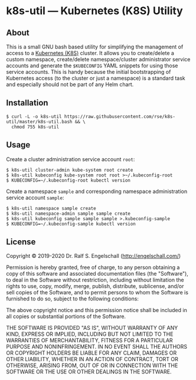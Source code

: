 
k8s-util &mdash; Kubernetes (K8S) Utility
=========================================

About
-----

This is a small GNU bash based utility for simplifying the management of
access to a [Kubernetes (K8S)](https//kubernetes.io) cluster. It allows
you to create/delete a custom namespace, create/delete namespace/cluster
administrator service accounts and generate the `$KUBECONFIG` YAML
snippets for using those service accounts. This is handy because the
initial bootstrapping of Kubernetes access (to the cluster or just a
namespace) is a standard task and especially should not be part of any
Helm chart.

Installation
------------

```
$ curl -L -o k8s-util https://raw.githubusercontent.com/rse/k8s-util/master/k8s-util.bash && \
  chmod 755 k8s-util
```

Usage
-----

Create a cluster administration service account `root`:

```
$ k8s-util cluster-admin kube-system root create
$ k8s-util kubeconfig kube-system root root >~/.kubeconfig-root
$ KUBECONFIG=~/.kubeconfig-root kubectl version
```

Create a namespace `sample` and corresponding namespace administration service account `sample`:

```
$ k8s-util namespace sample create
$ k8s-util namespace-admin sample sample create
$ k8s-util kubeconfig sample sample sample >.kubeconfig-sample
$ KUBECONFIG=~/.kubeconfig-sample kubectl version
```

License
-------

Copyright &copy; 2019-2020 Dr. Ralf S. Engelschall (http://engelschall.com/)

Permission is hereby granted, free of charge, to any person obtaining
a copy of this software and associated documentation files (the
"Software"), to deal in the Software without restriction, including
without limitation the rights to use, copy, modify, merge, publish,
distribute, sublicense, and/or sell copies of the Software, and to
permit persons to whom the Software is furnished to do so, subject to
the following conditions:

The above copyright notice and this permission notice shall be included
in all copies or substantial portions of the Software.

THE SOFTWARE IS PROVIDED "AS IS", WITHOUT WARRANTY OF ANY KIND,
EXPRESS OR IMPLIED, INCLUDING BUT NOT LIMITED TO THE WARRANTIES OF
MERCHANTABILITY, FITNESS FOR A PARTICULAR PURPOSE AND NONINFRINGEMENT.
IN NO EVENT SHALL THE AUTHORS OR COPYRIGHT HOLDERS BE LIABLE FOR ANY
CLAIM, DAMAGES OR OTHER LIABILITY, WHETHER IN AN ACTION OF CONTRACT,
TORT OR OTHERWISE, ARISING FROM, OUT OF OR IN CONNECTION WITH THE
SOFTWARE OR THE USE OR OTHER DEALINGS IN THE SOFTWARE.

